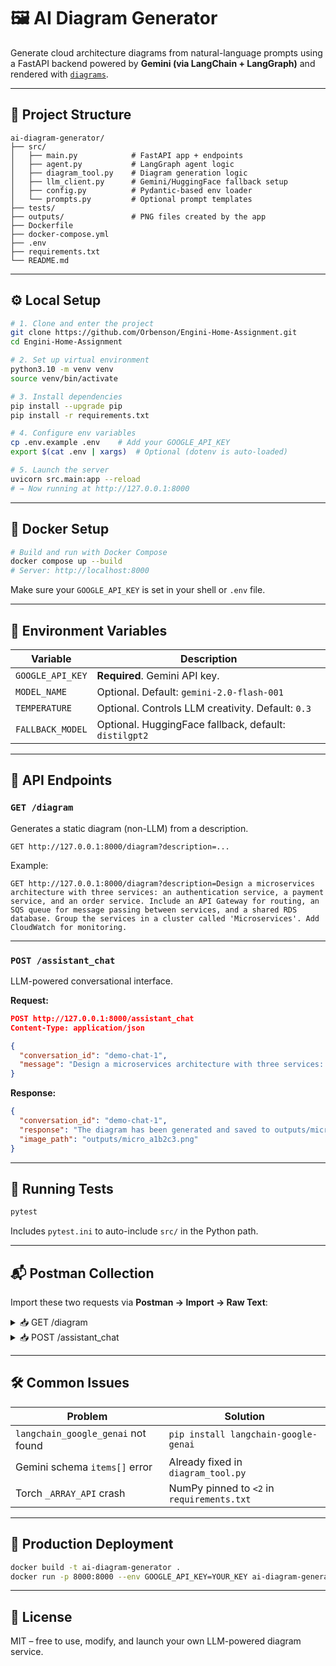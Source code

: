 
# 🖼️ AI Diagram Generator

Generate cloud architecture diagrams from natural-language prompts using a FastAPI backend powered by **Gemini (via LangChain + LangGraph)** and rendered with [`diagrams`](https://diagrams.mingrammer.com/).

---

## 📁 Project Structure

```text
ai-diagram-generator/
├── src/
│   ├── main.py            # FastAPI app + endpoints
│   ├── agent.py           # LangGraph agent logic
│   ├── diagram_tool.py    # Diagram generation logic
│   ├── llm_client.py      # Gemini/HuggingFace fallback setup
│   ├── config.py          # Pydantic-based env loader
│   └── prompts.py         # Optional prompt templates
├── tests/
├── outputs/               # PNG files created by the app
├── Dockerfile
├── docker-compose.yml
├── .env
├── requirements.txt
└── README.md           
```

---

## ⚙️ Local Setup

```bash
# 1. Clone and enter the project
git clone https://github.com/Orbenson/Engini-Home-Assignment.git
cd Engini-Home-Assignment

# 2. Set up virtual environment
python3.10 -m venv venv
source venv/bin/activate

# 3. Install dependencies
pip install --upgrade pip
pip install -r requirements.txt

# 4. Configure env variables
cp .env.example .env    # Add your GOOGLE_API_KEY
export $(cat .env | xargs)  # Optional (dotenv is auto-loaded)

# 5. Launch the server
uvicorn src.main:app --reload
# → Now running at http://127.0.0.1:8000
```

---

## 🐳 Docker Setup

```bash
# Build and run with Docker Compose
docker compose up --build
# Server: http://localhost:8000
```

Make sure your `GOOGLE_API_KEY` is set in your shell or `.env` file.

---

## 🔐 Environment Variables

| Variable         | Description                                        |
|------------------|----------------------------------------------------|
| `GOOGLE_API_KEY` | **Required**. Gemini API key.                      |
| `MODEL_NAME`     | Optional. Default: `gemini-2.0-flash-001`          |
| `TEMPERATURE`    | Optional. Controls LLM creativity. Default: `0.3`  |
| `FALLBACK_MODEL` | Optional. HuggingFace fallback, default: `distilgpt2` |

---

## 📡 API Endpoints

### `GET /diagram`

Generates a static diagram (non-LLM) from a description.

```http
GET http://127.0.0.1:8000/diagram?description=...
```

Example:

```http
GET http://127.0.0.1:8000/diagram?description=Design a microservices architecture with three services: an authentication service, a payment service, and an order service. Include an API Gateway for routing, an SQS queue for message passing between services, and a shared RDS database. Group the services in a cluster called 'Microservices'. Add CloudWatch for monitoring.
```

---

### `POST /assistant_chat`

LLM-powered conversational interface.

**Request:**

```json
POST http://127.0.0.1:8000/assistant_chat
Content-Type: application/json

{
  "conversation_id": "demo-chat-1",
  "message": "Design a microservices architecture with three services: an authentication service, a payment service, and an order service. Include an API Gateway for routing, an SQS queue for message passing between services, and a shared RDS database. Group the services in a cluster called 'Microservices'. Add CloudWatch for monitoring."
}
```

**Response:**

```json
{
  "conversation_id": "demo-chat-1",
  "response": "The diagram has been generated and saved to outputs/micro_a1b2c3.png",
  "image_path": "outputs/micro_a1b2c3.png"
}
```

---

## 🧪 Running Tests

```bash
pytest
```

Includes `pytest.ini` to auto-include `src/` in the Python path.

---

## 📬 Postman Collection

Import these two requests via **Postman → Import → Raw Text**:

<details>
<summary>📥 GET /diagram</summary>

```json
{
  "info": { "name": "GET /diagram", "schema": "https://schema.getpostman.com/json/collection/v2.1.0/collection.json" },
  "item": [
    {
      "name": "GET /diagram",
      "request": {
        "method": "GET",
        "url": {
          "raw": "http://127.0.0.1:8000/diagram?description=Design%20a%20microservices%20architecture%20with%20three%20services%3A%20authentication%2C%20payment%2C%20order.%20Include%20an%20API%20Gateway%2C%20an%20SQS%20queue%2C%20a%20shared%20RDS%20database%2C%20and%20CloudWatch.",
          "host": ["127", "0", "0", "1"],
          "port": "8000",
          "path": ["diagram"],
          "query": [
            {
              "key": "description",
              "value": "Design a microservices architecture with three services: authentication, payment, order. Include an API Gateway, an SQS queue, a shared RDS database, and CloudWatch."
            }
          ]
        }
      }
    }
  ]
}
```
</details>

<details>
<summary>📥 POST /assistant_chat</summary>

```json
{
  "info": { "name": "POST /assistant_chat", "schema": "https://schema.getpostman.com/json/collection/v2.1.0/collection.json" },
  "item": [
    {
      "name": "POST /assistant_chat",
      "request": {
        "method": "POST",
        "header": [{ "key": "Content-Type", "value": "application/json" }],
        "body": {
          "mode": "raw",
          "raw": "{\n  \"conversation_id\": \"demo-chat-1\",\n  \"message\": \"Design a microservices architecture with three services: authentication, payment, order. Include an API Gateway, an SQS queue, a shared RDS database, and CloudWatch.\"\n}"
        },
        "url": {
          "raw": "http://127.0.0.1:8000/assistant_chat",
          "host": ["127", "0", "0", "1"],
          "port": "8000",
          "path": ["assistant_chat"]
        }
      }
    }
  ]
}
```
</details>

---

## 🛠️ Common Issues

| Problem | Solution |
|--------|----------|
| `langchain_google_genai` not found | `pip install langchain-google-genai` |
| Gemini schema `items[]` error | Already fixed in `diagram_tool.py` |
| Torch `_ARRAY_API` crash | NumPy pinned to `<2` in `requirements.txt` |

---

## 🚀 Production Deployment

```bash
docker build -t ai-diagram-generator .
docker run -p 8000:8000 --env GOOGLE_API_KEY=YOUR_KEY ai-diagram-generator
```

---

## 📜 License

MIT – free to use, modify, and launch your own LLM-powered diagram service.




